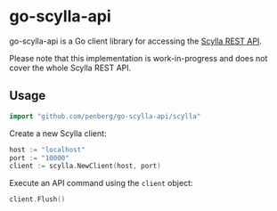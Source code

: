 # go-scylla-api

go-scylla-api is a Go client library for accessing the [Scylla REST API](https://github.com/scylladb/scylla/tree/master/api/api-doc).

Please note that this implementation is work-in-progress and does not cover the whole Scylla REST API.

## Usage

```go
import "github.com/penberg/go-scylla-api/scylla"
```

Create a new Scylla client:

```go
host := "localhost"
port := "10000"
client := scylla.NewClient(host, port)
```

Execute an API command using the `client` object:

```go
client.Flush()
```
